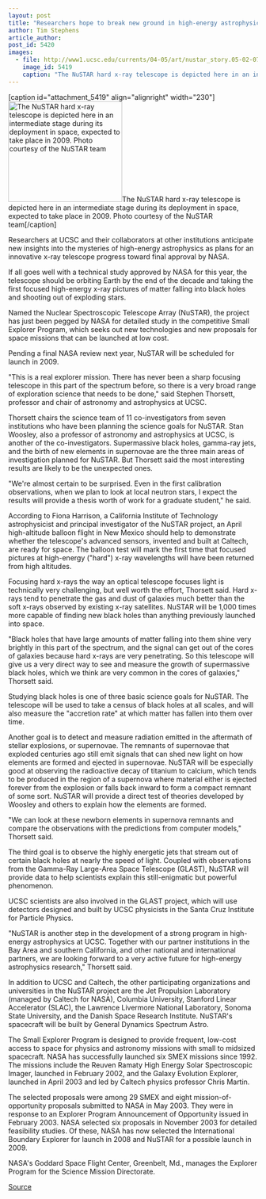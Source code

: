 ```yaml
---
layout: post
title: "Researchers hope to break new ground in high-energy astrophysics with hard x-ray telescope, now up for final NASA review"
author: Tim Stephens
article_author: 
post_id: 5420
images:
  - file: http://www1.ucsc.edu/currents/04-05/art/nustar_story.05-02-07.jpg
    image_id: 5419
    caption: "The NuSTAR hard x-ray telescope is depicted here in an intermediate stage during its deployment in space, expected to take place in 2009. Photo courtesy of the NuSTAR team"
---
```


[caption id="attachment_5419" align="alignright" width="230"]<a href="http://dev-ucsc-news.pantheonsite.io/wp-content/uploads/2005/02/nustar_story.05-02-07.jpg"><img class="size-full wp-image-5419" src="http://dev-ucsc-news.pantheonsite.io/wp-content/uploads/2005/02/nustar_story.05-02-07.jpg" alt="The NuSTAR hard x-ray telescope is depicted here in an intermediate stage during its deployment in space, expected to take place in 2009. Photo courtesy of the NuSTAR team" width="230" height="203" /></a>The NuSTAR hard x-ray telescope is depicted here in an intermediate stage during its deployment in space, expected to take place in 2009. Photo courtesy of the NuSTAR team[/caption]
<a name="content" id="content"></a>
<p>
  Researchers at UCSC and their collaborators at other institutions anticipate new insights into the mysteries of high-energy astrophysics as plans for an innovative x-ray telescope progress toward final approval by NASA.
</p>
<p>
  If all goes well with a technical study approved by NASA for this year, the telescope should be orbiting Earth by the end of the decade and taking the first focused high-energy x-ray pictures of matter falling into black holes and shooting out of exploding stars.
</p>
<p>
  Named the Nuclear Spectroscopic Telescope Array (NuSTAR), the project has just been pegged by NASA for detailed study in the competitive Small Explorer Program, which seeks out new technologies and new proposals for space missions that can be launched at low cost.
</p>
<p>
  Pending a final NASA review next year, NuSTAR will be scheduled for launch in 2009.<br>
</p>
<p>
  "This is a real explorer mission. There has never been a sharp focusing telescope in this part of the spectrum before, so there is a very broad range of exploration science that needs to be done," said Stephen Thorsett, professor and chair of astronomy and astrophysics at UCSC.<br>
</p>
<p>
  Thorsett chairs the science team of 11 co-investigators from seven institutions who have been planning the science goals for NuSTAR. Stan Woosley, also a professor of astronomy and astrophysics at UCSC, is another of the co-investigators. Supermassive black holes, gamma-ray jets, and the birth of new elements in supernovae are the three main areas of investigation planned for NuSTAR. But Thorsett said the most interesting results are likely to be the unexpected ones.<br>
</p>
<p>
  "We're almost certain to be surprised. Even in the first calibration observations, when we plan to look at local neutron stars, I expect the results will provide a thesis worth of work for a graduate student," he said.<br>
</p>
<p>
  According to Fiona Harrison, a California Institute of Technology astrophysicist and principal investigator of the NuSTAR project, an April high-altitude balloon flight in New Mexico should help to demonstrate whether the telescope's advanced sensors, invented and built at Caltech, are ready for space. The balloon test will mark the first time that focused pictures at high-energy ("hard") x-ray wavelengths will have been returned from high altitudes.<br>
</p>
<p>
  Focusing hard x-rays the way an optical telescope focuses light is technically very challenging, but well worth the effort, Thorsett said. Hard x-rays tend to penetrate the gas and dust of galaxies much better than the soft x-rays observed by existing x-ray satellites. NuSTAR will be 1,000 times more capable of finding new black holes than anything previously launched into space.<br>
</p>
<p>
  "Black holes that have large amounts of matter falling into them shine very brightly in this part of the spectrum, and the signal can get out of the cores of galaxies because hard x-rays are very penetrating. So this telescope will give us a very direct way to see and measure the growth of supermassive black holes, which we think are very common in the cores of galaxies," Thorsett said.<br>
</p>
<p>
  Studying black holes is one of three basic science goals for NuSTAR. The telescope will be used to take a census of black holes at all scales, and will also measure the "accretion rate" at which matter has fallen into them over time.<br>
</p>
<p>
  Another goal is to detect and measure radiation emitted in the aftermath of stellar explosions, or supernovae. The remnants of supernovae that exploded centuries ago still emit signals that can shed new light on how elements are formed and ejected in supernovae. NuSTAR will be especially good at observing the radioactive decay of titanium to calcium, which tends to be produced in the region of a supernova where material either is ejected forever from the explosion or falls back inward to form a compact remnant of some sort. NuSTAR will provide a direct test of theories developed by Woosley and others to explain how the elements are formed.<br>
</p>
<p>
  "We can look at these newborn elements in supernova remnants and compare the observations with the predictions from computer models," Thorsett said.<br>
</p>
<p>
  The third goal is to observe the highly energetic jets that stream out of certain black holes at nearly the speed of light. Coupled with observations from the Gamma-Ray Large-Area Space Telescope (GLAST), NuSTAR will provide data to help scientists explain this still-enigmatic but powerful phenomenon.<br>
</p>
<p>
  UCSC scientists are also involved in the GLAST project, which will use detectors designed and built by UCSC physicists in the Santa Cruz Institute for Particle Physics.<br>
</p>
<p>
  "NuSTAR is another step in the development of a strong program in high-energy astrophysics at UCSC. Together with our partner institutions in the Bay Area and southern California, and other national and international partners, we are looking forward to a very active future for high-energy astrophysics research," Thorsett said.<br>
</p>
<p>
  In addition to UCSC and Caltech, the other participating organizations and universities in the NuSTAR project are the Jet Propulsion Laboratory (managed by Caltech for NASA), Columbia University, Stanford Linear Accelerator (SLAC), the Lawrence Livermore National Laboratory, Sonoma State University, and the Danish Space Research Institute. NuSTAR's spacecraft will be built by General Dynamics Spectrum Astro.<br>
</p>
<p>
  The Small Explorer Program is designed to provide frequent, low-cost access to space for physics and astronomy missions with small to midsized spacecraft. NASA has successfully launched six SMEX missions since 1992. The missions include the Reuven Ramaty High Energy Solar Spectroscopic Imager, launched in February 2002, and the Galaxy Evolution Explorer, launched in April 2003 and led by Caltech physics professor Chris Martin.<br>
</p>
<p>
  The selected proposals were among 29 SMEX and eight mission-of-opportunity proposals submitted to NASA in May 2003. They were in response to an Explorer Program Announcement of Opportunity issued in February 2003. NASA selected six proposals in November 2003 for detailed feasibility studies. Of these, NASA has now selected the International Boundary Explorer for launch in 2008 and NuSTAR for a possible launch in 2009.<br>
</p>
<p>
  NASA's Goddard Space Flight Center, Greenbelt, Md., manages the Explorer Program for the Science Mission Directorate.<br>
</p>
<p><a href="http://www1.ucsc.edu/currents/04-05/02-07/nustar.asp" title="Permalink to nustar">Source</a></p>
